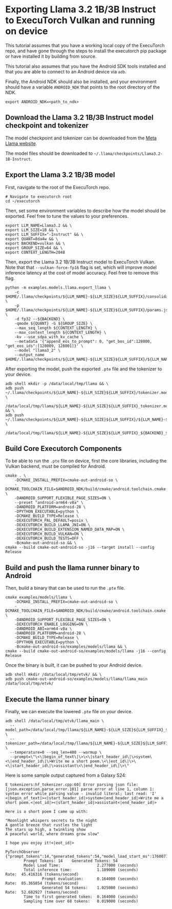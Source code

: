 # Exporting Llama 3.2 1B/3B Instruct to ExecuTorch Vulkan and running on device

This tutorial assumes that you have a working local copy of the ExecuTorch repo,
and have gone through the steps to install the executorch pip package or have
installed it by building from source.

This tutorial also assumes that you have the Android SDK tools installed and
that you are able to connect to an Android device via `adb`.

Finally, the Android NDK should also be installed, and your environment should
have a variable `ANDROID_NDK` that points to the root directory of the NDK.

```shell
export ANDROID_NDK=<path_to_ndk>
```

## Download the Llama 3.2 1B/3B Instruct model checkpoint and tokenizer

The model checkpoint and tokenizer can be downloaded from the
[Meta Llama website](https://www.llama.com/llama-downloads/).

The model files should be downloaded to `~/.llama/checkpoints/Llama3.2-1B-Instruct`.

## Export the Llama 3.2 1B/3B model

First, navigate to the root of the ExecuTorch repo.

```shell
# Navigate to executorch root
cd ~/executorch
```

Then, set some environment variables to describe how the model should be
exported. Feel free to tune the values to your preferences.

```shell
export LLM_NAME=Llama3.2 && \
export LLM_SIZE=1B && \
export LLM_SUFFIX="-Instruct" && \
export QUANT=8da4w && \
export BACKEND=vulkan && \
export GROUP_SIZE=64 && \
export CONTEXT_LENGTH=2048
```

Then, export the Llama 3.2 1B/3B Instruct model to ExecuTorch Vulkan. Note that
that `--vulkan-force-fp16` flag is set, which will improve model inference
latency at the cost of model accuracy. Feel free to remove this flag.

```shell
python -m examples.models.llama.export_llama \
    -c $HOME/.llama/checkpoints/${LLM_NAME}-${LLM_SIZE}${LLM_SUFFIX}/consolidated.00.pth \
    -p $HOME/.llama/checkpoints/${LLM_NAME}-${LLM_SIZE}${LLM_SUFFIX}/params.json \
    -d fp32 --${BACKEND} \
    -qmode ${QUANT} -G ${GROUP_SIZE} \
    --max_seq_length ${CONTEXT_LENGTH} \
    --max_context_length ${CONTEXT_LENGTH} \
    -kv --use_sdpa_with_kv_cache \
    --metadata '{"append_eos_to_prompt": 0, "get_bos_id":128000, "get_eos_ids":[128009, 128001]}' \
    --model "llama3_2" \
    --output_name $HOME/.llama/checkpoints/${LLM_NAME}-${LLM_SIZE}${LLM_SUFFIX}/${LLM_NAME}-${LLM_SIZE}${LLM_SUFFIX}_${BACKEND}_${QUANT}_g${GROUP_SIZE}_c${CONTEXT_LENGTH}.pte

```

After exporting the model, push the exported `.pte` file and the tokenizer to
your device.

```shell
adb shell mkdir -p /data/local/tmp/llama && \
adb push ~/.llama/checkpoints/${LLM_NAME}-${LLM_SIZE}${LLM_SUFFIX}/tokenizer.model \
  /data/local/tmp/llama/${LLM_NAME}-${LLM_SIZE}${LLM_SUFFIX}_tokenizer.model && \
adb push ~/.llama/checkpoints/${LLM_NAME}-${LLM_SIZE}${LLM_SUFFIX}/${LLM_NAME}-${LLM_SIZE}${LLM_SUFFIX}_${BACKEND}_${QUANT}_g${GROUP_SIZE}_c${CONTEXT_LENGTH}.pte \
  /data/local/tmp/llama/${LLM_NAME}-${LLM_SIZE}${LLM_SUFFIX}_${BACKEND}_${QUANT}_g${GROUP_SIZE}_c${CONTEXT_LENGTH}.pte
```

## Build Core Executorch Components

To be able to run the `.pte` file on device, first the core libraries,
including the Vulkan backend, must be compiled for Android.

```shell
cmake . \
    -DCMAKE_INSTALL_PREFIX=cmake-out-android-so \
    -DCMAKE_TOOLCHAIN_FILE=$ANDROID_NDK/build/cmake/android.toolchain.cmake \
    -DANDROID_SUPPORT_FLEXIBLE_PAGE_SIZES=ON \
    --preset "android-arm64-v8a" \
    -DANDROID_PLATFORM=android-28 \
    -DPYTHON_EXECUTABLE=python \
    -DCMAKE_BUILD_TYPE=Release \
    -DEXECUTORCH_PAL_DEFAULT=posix \
    -DEXECUTORCH_BUILD_LLAMA_JNI=ON \
    -DEXECUTORCH_BUILD_EXTENSION_NAMED_DATA_MAP=ON \
    -DEXECUTORCH_BUILD_VULKAN=ON \
    -DEXECUTORCH_BUILD_TESTS=OFF \
    -Bcmake-out-android-so && \
cmake --build cmake-out-android-so -j16 --target install --config Release
```

## Build and push the llama runner binary to Android

Then, build a binary that can be used to run the `.pte` file.

```shell
cmake examples/models/llama \
    -DCMAKE_INSTALL_PREFIX=cmake-out-android-so \
    -DCMAKE_TOOLCHAIN_FILE=$ANDROID_NDK/build/cmake/android.toolchain.cmake  \
    -DANDROID_SUPPORT_FLEXIBLE_PAGE_SIZES=ON \
    -DEXECUTORCH_ENABLE_LOGGING=ON \
    -DANDROID_ABI=arm64-v8a \
    -DANDROID_PLATFORM=android-28 \
    -DCMAKE_BUILD_TYPE=Release \
    -DPYTHON_EXECUTABLE=python \
    -Bcmake-out-android-so/examples/models/llama && \
cmake --build cmake-out-android-so/examples/models/llama -j16 --config Release
```

Once the binary is built, it can be pushed to your Android device.

```shell
adb shell mkdir /data/local/tmp/etvk/ && \
adb push cmake-out-android-so/examples/models/llama/llama_main /data/local/tmp/etvk/
```

## Execute the llama runner binary

Finally, we can execute the lowered `.pte` file on your device.

```shell
adb shell /data/local/tmp/etvk/llama_main \
  --model_path=/data/local/tmp/llama/${LLM_NAME}-${LLM_SIZE}${LLM_SUFFIX}_${BACKEND}_${QUANT}_g${GROUP_SIZE}_c${CONTEXT_LENGTH}.pte \
  --tokenizer_path=/data/local/tmp/llama/${LLM_NAME}-${LLM_SIZE}${LLM_SUFFIX}_tokenizer.model \
  --temperature=0 --seq_len=400 --warmup \
  --prompt=\"\<\|begin_of_text\|\>\<\|start_header_id\|\>system\<\|end_header_id\|\>Write me a short poem.\<\|eot_id\|\>\<\|start_header_id\|\>assistant\<\|end_header_id\|\>\"
```

Here is some sample output captured from a Galaxy S24:

```shell
E tokenizers:hf_tokenizer.cpp:60] Error parsing json file: [json.exception.parse_error.101] parse error at line 1, column 1: syntax error while parsing value - invalid literal; last read: 'I'
<|begin_of_text|><|start_header_id|>system<|end_header_id|>Write me a short poem.<|eot_id|><|start_header_id|>assistant<|end_header_id|>

Here is a short poem I came up with:

"Moonlight whispers secrets to the night
A gentle breeze that rustles the light
The stars up high, a twinkling show
A peaceful world, where dreams grow slow"

I hope you enjoy it!<|eot_id|>

PyTorchObserver {"prompt_tokens":14,"generated_tokens":54,"model_load_start_ms":1760077800721,"model_load_end_ms":1760077802998,"inference_start_ms":1760077802998,"inference_end_ms":1760077804187,"prompt_eval_end_ms":1760077803162,"first_token_ms":1760077803162,"aggregate_sampling_time_ms":19,"SCALING_FACTOR_UNITS_PER_SECOND":1000}
        Prompt Tokens: 14    Generated Tokens: 54
        Model Load Time:                2.277000 (seconds)
        Total inference time:           1.189000 (seconds)               Rate:  45.416316 (tokens/second)
                Prompt evaluation:      0.164000 (seconds)               Rate:  85.365854 (tokens/second)
                Generated 54 tokens:    1.025000 (seconds)               Rate:  52.682927 (tokens/second)
        Time to first generated token:  0.164000 (seconds)
        Sampling time over 68 tokens:   0.019000 (seconds)
```
